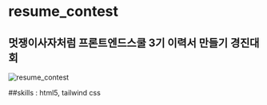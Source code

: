 # resume_contest

## 멋쟁이사자처럼 프론트엔드스쿨 3기 이력서 만들기 경진대회

![resume_contest](https://user-images.githubusercontent.com/105181266/194005396-b598c4c9-e3dc-452c-b29d-6447a5986027.png)


##skills : html5, tailwind css  
